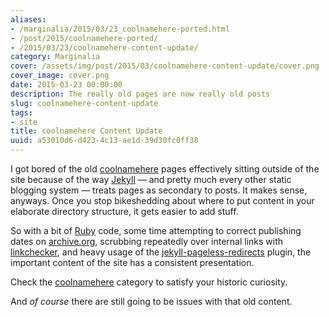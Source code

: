 ```yaml
---
aliases:
- /marginalia/2015/03/23_coolnamehere-ported.html
- /post/2015/coolnamehere-ported/
- /2015/03/23/coolnamehere-content-update/
category: Marginalia
cover: /assets/img/post/2015/03/coolnamehere-content-update/cover.png
cover_image: cover.png
date: 2015-03-23 00:00:00
description: The really old pages are now really old posts
slug: coolnamehere-content-update
tags:
- site
title: coolnamehere Content Update
uuid: a53010d6-d423-4c13-ae1d-39d30fc0ff38
---
```


I got bored of the old [coolnamehere](/categories/coolnamehere/) pages
effectively sitting outside of the site because of the way
[Jekyll](http://jekyllrb.com) — and pretty much every other static
blogging system — treats pages as secondary to posts. It makes sense,
anyways. Once you stop bikeshedding about where to put content in your
elaborate directory structure, it gets easier to add stuff.

So with a bit of [Ruby](/tags/ruby/) code, some time attempting to
correct publishing dates on [archive.org](http://archive.org), scrubbing
repeatedly over internal links with
[linkchecker](http://wummel.github.io/linkchecker/), and heavy usage of
the
[jekyll-pageless-redirects](https://github.com/nquinlan/jekyll-pageless-redirects)
plugin, the important content of the site has a consistent presentation.

Check the [coolnamehere](/categories/coolnamehere/) category to satisfy
your historic curiosity.

And *of course* there are still going to be issues with that old
content.
